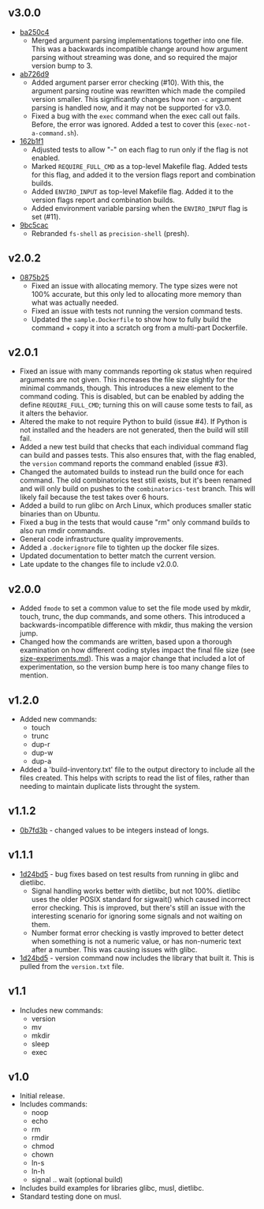 ## v3.0.0

* [ba250c4](ba250c452722f32677621eba5157b8c1173d0f34)
    * Merged argument parsing implementations together into one file.  This was a backwards incompatible change around how argument parsing without streaming was done, and so required the major version bump to 3.
* [ab726d9](ab726d9c58ecc09dbe234cc28484422c69a69bc6)
    * Added argument parser error checking (#10).  With this, the argument parsing routine was rewritten which made the compiled version smaller.  This significantly changes how non `-c` argument parsing is handled now, and it may not be supported for v3.0.
    * Fixed a bug with the `exec` command when the exec call out fails.  Before, the error was ignored.  Added a test to cover this (`exec-not-a-command.sh`).
* [162b1f1](162b1f1ec35ce8d8fcf19e8dbe274ad01b7d8bc8)
    * Adjusted tests to allow "-" on each flag to run only if the flag is not enabled.
    * Marked `REQUIRE_FULL_CMD` as a top-level Makefile flag.  Added tests for this flag, and added it to the version flags report and combination builds.
    * Added `ENVIRO_INPUT` as top-level Makefile flag.  Added it to the version flags report and combination builds.
    * Added environment variable parsing when the `ENVIRO_INPUT` flag is set (#11).
* [9bc5cac](9bc5caca191c5d06a55e7426a849e119ba637be2)
    * Rebranded `fs-shell` as `precision-shell` (presh).


## v2.0.2

* [0875b25](0875b259cf26427f003a570c96ff3620c3a30104)
    * Fixed an issue with allocating memory.  The type sizes were not 100% accurate, but this only led to allocating more memory than what was actually needed.
    * Fixed an issue with tests not running the version command tests.
    * Updated the `sample.Dockerfile` to show how to fully build the command + copy it into a scratch org from a multi-part Dockerfile.


## v2.0.1

* Fixed an issue with many commands reporting ok status when required arguments are not given.  This increases the file size slightly for the minimal commands, though.  This introduces a new element to the command coding.  This is disabled, but can be enabled by adding the define `REQUIRE_FULL_CMD`; turning this on will cause some tests to fail, as it alters the behavior.
* Altered the make to not require Python to build (issue #4).  If Python is not installed and the headers are not generated, then the build will still fail.
* Added a new test build that checks that each individual command flag can build and passes tests.  This also ensures that, with the flag enabled, the `version` command reports the command enabled (issue #3).
* Changed the automated builds to instead run the build once for each command.  The old combinatorics test still exists, but it's been renamed and will only build on pushes to the `combinatorics-test` branch.  This will likely fail because the test takes over 6 hours.
* Added a build to run glibc on Arch Linux, which produces smaller static binaries than on Ubuntu.
* Fixed a bug in the tests that would cause "rm" only command builds to also run rmdir commands.
* General code infrastructure quality improvements.
* Added a `.dockerignore` file to tighten up the docker file sizes.
* Updated documentation to better match the current version.
* Late update to the changes file to include v2.0.0.


## v2.0.0

* Added `fmode` to set a common value to set the file mode used by mkdir, touch, trunc, the dup commands, and some others.  This introduced a backwards-incompatible difference with mkdir, thus making the version jump.
* Changed how the commands are written, based upon a thorough examination on how different coding styles impact the final file size (see [size-experiments.md](size-experiments.md)).  This was a major change that included a lot of experimentation, so the version bump here is too many change files to mention.


## v1.2.0

* Added new commands:
    * touch
    * trunc
    * dup-r
    * dup-w
    * dup-a
* Added a 'build-inventory.txt' file to the output directory to include all the files created.  This helps with scripts to read the list of files, rather than needing to maintain duplicate lists throught the system.


## v1.1.2

* [0b7fd3b](0b7fd3ba4195ab7430773156fd616c133bcf5a09) - changed values to be integers instead of longs.


## v1.1.1

* [1d24bd5](1d24bd5546140a2439c3b88b6f402928b8a1e473) - bug fixes based on test results from running in glibc and dietlibc.
    * Signal handling works better with dietlibc, but not 100%.  dietlibc uses the older POSIX standard for sigwait() which caused incorrect error checking.  This is improved, but there's still an issue with the interesting scenario for ignoring some signals and not waiting on them.
    * Number format error checking is vastly improved to better detect when something is not a numeric value, or has non-numeric text after a number.  This was causing issues with glibc.
* [1d24bd5](1d24bd5546140a2439c3b88b6f402928b8a1e473) - version command now includes the library that built it.  This is pulled from the `version.txt` file.


## v1.1

* Includes new commands:
    * version
    * mv
    * mkdir
    * sleep
    * exec


## v1.0

* Initial release.
* Includes commands:
    * noop
    * echo
    * rm
    * rmdir
    * chmod
    * chown
    * ln-s
    * ln-h
    * signal .. wait (optional build)
* Includes build examples for libraries glibc, musl, dietlibc.
* Standard testing done on musl.